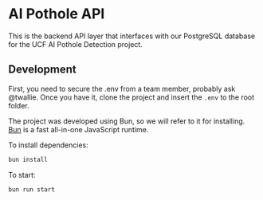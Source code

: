 # AI Pothole API

This is the backend API layer that interfaces with our PostgreSQL database for the UCF AI Pothole Detection project.

## Development
First, you need to secure the .env from a team member, probably ask @twallie.
Once you have it, clone the project and insert the `.env` to the root folder.

The project was developed using Bun, so we will refer to it for installing.
[Bun](https://bun.sh) is a fast all-in-one JavaScript runtime.

To install dependencies:

```bash
bun install
```

To start:

```bash
bun run start
```
